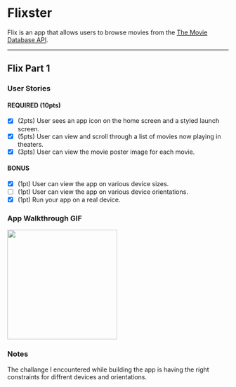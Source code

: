 # Flixster

Flix is an app that allows users to browse movies from the [The Movie Database API](http://docs.themoviedb.apiary.io/#).

---

## Flix Part 1

### User Stories

#### REQUIRED (10pts)
- [x] (2pts) User sees an app icon on the home screen and a styled launch screen.
- [x] (5pts) User can view and scroll through a list of movies now playing in theaters.
- [x] (3pts) User can view the movie poster image for each movie.

#### BONUS
- [x] (1pt) User can view the app on various device sizes.
- [ ] (1pt) User can view the app on various device orientations.
- [x] (1pt) Run your app on a real device.

### App Walkthrough GIF
<img src="flixster.gif" width=250><br>

### Notes
The challange I encountered while building the app is having the right constraints for diffrent devices and orientations.
